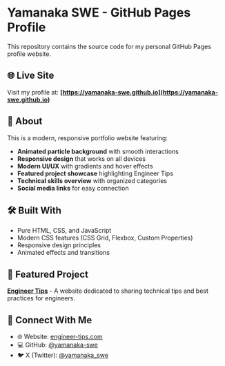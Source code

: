 # Yamanaka SWE - GitHub Pages Profile

This repository contains the source code for my personal GitHub Pages profile website.

## 🌐 Live Site

Visit my profile at: **[https://yamanaka-swe.github.io](https://yamanaka-swe.github.io)**

## 📖 About

This is a modern, responsive portfolio website featuring:

- **Animated particle background** with smooth interactions
- **Responsive design** that works on all devices
- **Modern UI/UX** with gradients and hover effects
- **Featured project showcase** highlighting Engineer Tips
- **Technical skills overview** with organized categories
- **Social media links** for easy connection

## 🛠️ Built With

- Pure HTML, CSS, and JavaScript
- Modern CSS features (CSS Grid, Flexbox, Custom Properties)
- Responsive design principles
- Animated effects and transitions

## 🚀 Featured Project

**[Engineer Tips](https://engineer-tips.com)** - A website dedicated to sharing technical tips and best practices for engineers.

## 📱 Connect With Me

- 🌐 Website: [engineer-tips.com](https://engineer-tips.com)
- 💻 GitHub: [@yamanaka-swe](https://github.com/yamanaka-swe)
- 🐦 X (Twitter): [@yamanaka_swe](https://x.com/yamanaka_swe)

